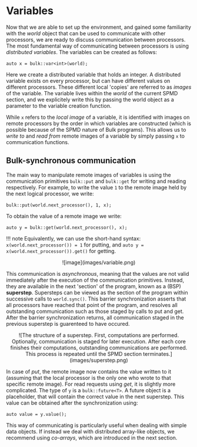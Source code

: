 Variables
=========

Now that we are able to set up the environment, and gained some
familiarity with the *world* object that can be used to communicate with
other processors, we are ready to discuss communication between
processors. The most fundamental way of communicating between processors
is using *distributed variables*. The variables can be created as
follows:

```
auto x = bulk::var<int>(world);
```

Here we create a distributed variable that holds an integer. A
distributed variable exists on every processor, but can have different
values on different processors. These different local 'copies' are
referred to as *images* of the variable. The variable lives within the
*world* of the current SPMD section, and we explicitely write this by
passing the world object as a parameter to the variable creation
function.

While `x` refers to the *local image* of a variable, it is
identified with images on remote processors by the order in which
variables are constructed (which is possible because of the SPMD nature
of Bulk programs). This allows us to *write to* and *read from* remote
images of a variable by simply passing `x` to communication
functions.

Bulk-synchronous communication
------------------------------

The main way to manipulate remote images of variables is using the
communication primitives `bulk::put` and
`bulk::get` for writing and reading respectively. For
example, to write the value `1` to the remote image held by
the next logical processor, we write:

``` 
bulk::put(world.next_processor(), 1, x);
```

To obtain the value of a remote image we write:

``` 
auto y = bulk::get(world.next_processor(), x);
```

!!! note
    Equivalently, we can use the short-hand syntax: `x(world.next_processor()) = 1` for putting, and `auto y = x(world.next_processor()).get()` for getting.

<center>
![image](images/variable.png)
</center>

This communication is *asynchronous*, meaning that the values are not
valid immediately after the execution of the communication primitives.
Instead, they are available in the next 'section' of the program, known
as a (BSP) **superstep**. Supersteps can be viewed as the section of the
program within successive calls to `world.sync()`. This
barrier synchronization asserts that all processors have reached that
point of the program, and resolves all outstanding communication such as
those staged by calls to put and get. After the barrier synchronization
returns, all communication staged in the previous superstep is
guarenteed to have occured.

<center>
![The structure of a superstep. First, computations are performed.
Optionally, communication is staged for later execution. After each core
finishes their computations, outstanding communications are performed.
This process is repeated until the SPMD section
terminates.](images/superstep.png)
</center>

In case of *put*, the remote image now contains the value written to it
(assuming that the local processor is the only one who wrote to that
specific remote image). For read requests using *get*, it is slightly
more complicated. The type of `y` is a
`bulk::future<T>`. A future object is a placeholder, that
will contain the correct value in the next superstep. This value can be
obtained after the synchronization using:

```
auto value = y.value();
```

This way of communicating is particularly useful when dealing with
simple data objects. If instead we deal with distributed array-like
objects, we recommend using *co-arrays*, which are introduced in the
next section.
